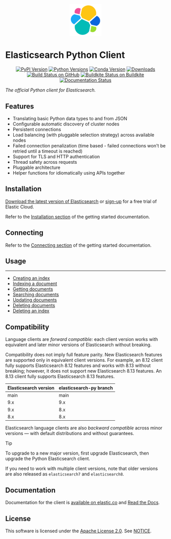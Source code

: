 <p align="center">
    <img src="https://github.com/elastic/elasticsearch-py/raw/main/docs/images/logo-elastic-glyph-color.svg" width="20%" alt="Elastic logo" />
</p>

# Elasticsearch Python Client

<p align="center">
  <a href="https://pypi.org/project/elasticsearch"><img alt="PyPI Version" src="https://img.shields.io/pypi/v/elasticsearch" /></a>
  <a href="https://pypi.org/project/elasticsearch"><img alt="Python Versions" src="https://img.shields.io/pypi/pyversions/elasticsearch" /></a>
  <a href="https://anaconda.org/conda-forge/elasticsearch"><img alt="Conda Version" src="https://img.shields.io/conda/vn/conda-forge/elasticsearch" /></a>
  <a href="https://pepy.tech/project/elasticsearch?versions=*"><img alt="Downloads" src="https://static.pepy.tech/badge/elasticsearch" /></a>
<br/>
  <a href="https://github.com/elastic/elasticsearch-py/actions/workflows/ci.yml?query=workflow%3ACI"><img alt="Build Status on GitHub" src="https://github.com/elastic/elasticsearch-py/workflows/CI/badge.svg" /></a>
  <a href="https://buildkite.com/elastic/elasticsearch-py-integration-tests"><img alt="Buildkite Status on Buildkite" src="https://badge.buildkite.com/68e22afcb2ea8f6dcc20834e3a5b5ab4431beee33d3bd751f3.svg" /></a>
  <a href="https://elasticsearch-py.readthedocs.io"><img alt="Documentation Status" src="https://readthedocs.org/projects/elasticsearch-py/badge/?version=latest" /></a><br>
</p>

*The official Python client for Elasticsearch.*


## Features

* Translating basic Python data types to and from JSON
* Configurable automatic discovery of cluster nodes
* Persistent connections
* Load balancing (with pluggable selection strategy) across available nodes
* Failed connection penalization (time based - failed connections won't be
  retried until a timeout is reached)
* Support for TLS and HTTP authentication
* Thread safety across requests
* Pluggable architecture
* Helper functions for idiomatically using APIs together


## Installation

[Download the latest version of Elasticsearch](https://www.elastic.co/downloads/elasticsearch)
or
[sign-up](https://cloud.elastic.co/registration?elektra=en-ess-sign-up-page)
for a free trial of Elastic Cloud.

Refer to the [Installation section](https://www.elastic.co/guide/en/elasticsearch/client/python-api/current/getting-started-python.html#_installation) 
of the getting started documentation.


## Connecting

Refer to the [Connecting section](https://www.elastic.co/guide/en/elasticsearch/client/python-api/current/getting-started-python.html#_connecting)
of the getting started documentation.


## Usage
-----

* [Creating an index](https://www.elastic.co/guide/en/elasticsearch/client/python-api/current/getting-started-python.html#_creating_an_index)
* [Indexing a document](https://www.elastic.co/guide/en/elasticsearch/client/python-api/current/getting-started-python.html#_indexing_documents)
* [Getting documents](https://www.elastic.co/guide/en/elasticsearch/client/python-api/current/getting-started-python.html#_getting_documents)
* [Searching documents](https://www.elastic.co/guide/en/elasticsearch/client/python-api/current/getting-started-python.html#_searching_documents)
* [Updating documents](https://www.elastic.co/guide/en/elasticsearch/client/python-api/current/getting-started-python.html#_updating_documents)
* [Deleting documents](https://www.elastic.co/guide/en/elasticsearch/client/python-api/current/getting-started-python.html#_deleting_documents)
* [Deleting an index](https://www.elastic.co/guide/en/elasticsearch/client/python-api/current/getting-started-python.html#_deleting_an_index)


## Compatibility

Language clients are _forward compatible:_ each client version works with equivalent and later minor versions of Elasticsearch without breaking.

Compatibility does not imply full feature parity. New Elasticsearch features are supported only in equivalent client versions. For example, an 8.12 client fully supports Elasticsearch 8.12 features and works with 8.13 without breaking; however, it does not support new Elasticsearch 8.13 features. An 8.13 client fully supports Elasticsearch 8.13 features.

| Elasticsearch version | elasticsearch-py branch |
| --- | --- |
| main | main |
| 9.x | 9.x |
| 9.x | 8.x |
| 8.x | 8.x |

Elasticsearch language clients are also _backward compatible_ across minor versions &mdash; with default distributions and without guarantees.

> [!TIP]
> To upgrade to a new major version, first upgrade Elasticsearch, then upgrade the Python Elasticsearch client.

If you need to work with multiple client versions, note that older versions are also released as `elasticsearch7` and `elasticsearch8`.


## Documentation

Documentation for the client is [available on elastic.co] and [Read the Docs].

[available on elastic.co]: https://www.elastic.co/guide/en/elasticsearch/client/python-api/current/index.html
[Read the Docs]: https://elasticsearch-py.readthedocs.io


## License

This software is licensed under the [Apache License 2.0](./LICENSE). See [NOTICE](./NOTICE).
